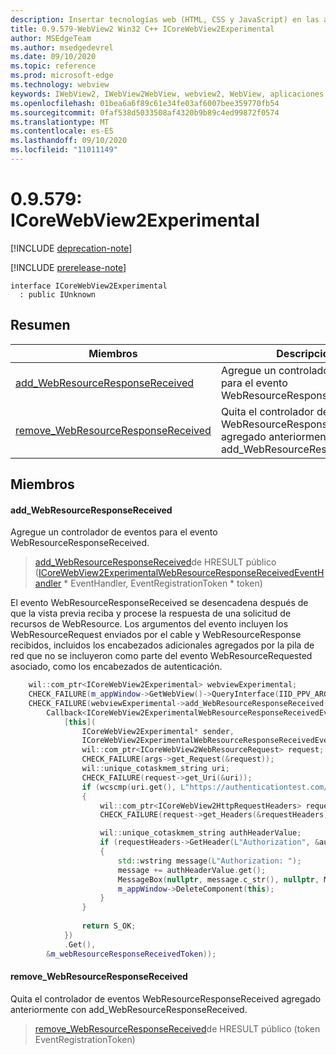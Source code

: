 ```yaml
---
description: Insertar tecnologías web (HTML, CSS y JavaScript) en las aplicaciones nativas con el control Microsoft Edge WebView2
title: 0.9.579-WebView2 Win32 C++ ICoreWebView2Experimental
author: MSEdgeTeam
ms.author: msedgedevrel
ms.date: 09/10/2020
ms.topic: reference
ms.prod: microsoft-edge
ms.technology: webview
keywords: IWebView2, IWebView2WebView, webview2, WebView, aplicaciones Win32, Win32, Edge, ICoreWebView2, ICoreWebView2Controller, control de explorador, HTML Edge, ICoreWebView2Experimental
ms.openlocfilehash: 01bea6a6f89c61e34fe03af6007bee359770fb54
ms.sourcegitcommit: 0faf538d5033508af4320b9b89c4ed99872f0574
ms.translationtype: MT
ms.contentlocale: es-ES
ms.lasthandoff: 09/10/2020
ms.locfileid: "11011149"
---
```

# 0.9.579: ICoreWebView2Experimental 

[!INCLUDE [deprecation-note](../../includes/deprecation-note.md)]

[!INCLUDE [prerelease-note](../../includes/prerelease-note.md)]

```
interface ICoreWebView2Experimental
  : public IUnknown
```

## Resumen

 Miembros                        | Descripciones
--------------------------------|---------------------------------------------
[add_WebResourceResponseReceived](#add_webresourceresponsereceived) | Agregue un controlador de eventos para el evento WebResourceResponseReceived.
[remove_WebResourceResponseReceived](#remove_webresourceresponsereceived) | Quita el controlador de eventos WebResourceResponseReceived agregado anteriormente con add_WebResourceResponseReceived.

## Miembros

#### add_WebResourceResponseReceived 

Agregue un controlador de eventos para el evento WebResourceResponseReceived.

> [add_WebResourceResponseReceived](#add_webresourceresponsereceived)de HRESULT público ([ICoreWebView2ExperimentalWebResourceResponseReceivedEventHandler](icorewebview2experimentalwebresourceresponsereceivedeventhandler.md) * EventHandler, EventRegistrationToken * token)

El evento WebResourceResponseReceived se desencadena después de que la vista previa reciba y procese la respuesta de una solicitud de recursos de WebResource. Los argumentos del evento incluyen los WebResourceRequest enviados por el cable y WebResourceResponse recibidos, incluidos los encabezados adicionales agregados por la pila de red que no se incluyeron como parte del evento WebResourceRequested asociado, como los encabezados de autenticación. 
```cpp
    wil::com_ptr<ICoreWebView2Experimental> webviewExperimental;
    CHECK_FAILURE(m_appWindow->GetWebView()->QueryInterface(IID_PPV_ARGS(&webviewExperimental)));
    CHECK_FAILURE(webviewExperimental->add_WebResourceResponseReceived(
        Callback<ICoreWebView2ExperimentalWebResourceResponseReceivedEventHandler>(
            [this](
                ICoreWebView2Experimental* sender,
                ICoreWebView2ExperimentalWebResourceResponseReceivedEventArgs* args) {           
                wil::com_ptr<ICoreWebView2WebResourceRequest> request;
                CHECK_FAILURE(args->get_Request(&request));
                wil::unique_cotaskmem_string uri;
                CHECK_FAILURE(request->get_Uri(&uri));
                if (wcscmp(uri.get(), L"https://authenticationtest.com/HTTPAuth/") == 0)
                {
                    wil::com_ptr<ICoreWebView2HttpRequestHeaders> requestHeaders;
                    CHECK_FAILURE(request->get_Headers(&requestHeaders));

                    wil::unique_cotaskmem_string authHeaderValue;
                    if (requestHeaders->GetHeader(L"Authorization", &authHeaderValue) == S_OK)
                    {
                        std::wstring message(L"Authorization: ");
                        message += authHeaderValue.get();
                        MessageBox(nullptr, message.c_str(), nullptr, MB_OK);
                        m_appWindow->DeleteComponent(this);
                    }
                }
                
                return S_OK;
            })
            .Get(),
        &m_webResourceResponseReceivedToken));
```

#### remove_WebResourceResponseReceived 

Quita el controlador de eventos WebResourceResponseReceived agregado anteriormente con add_WebResourceResponseReceived.

> [remove_WebResourceResponseReceived](#remove_webresourceresponsereceived)de HRESULT público (token EventRegistrationToken)

